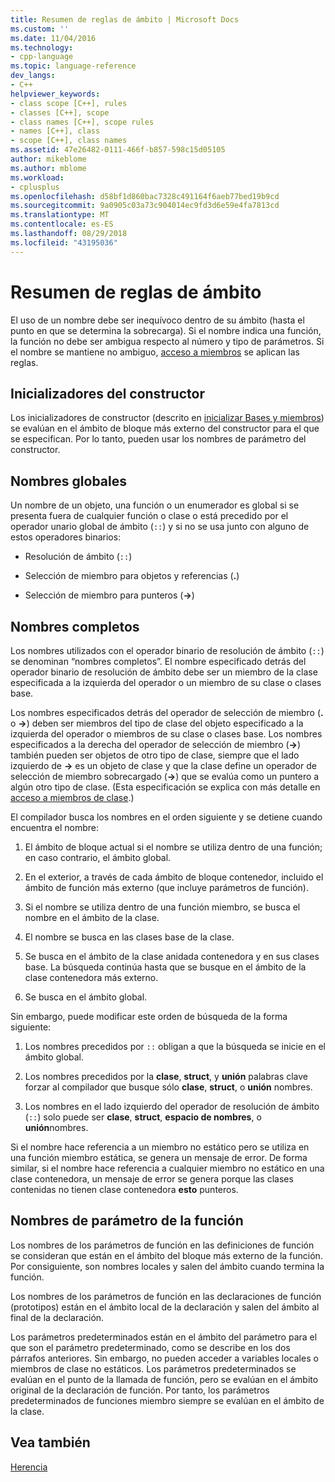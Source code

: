 ```yaml
---
title: Resumen de reglas de ámbito | Microsoft Docs
ms.custom: ''
ms.date: 11/04/2016
ms.technology:
- cpp-language
ms.topic: language-reference
dev_langs:
- C++
helpviewer_keywords:
- class scope [C++], rules
- classes [C++], scope
- class names [C++], scope rules
- names [C++], class
- scope [C++], class names
ms.assetid: 47e26482-0111-466f-b857-598c15d05105
author: mikeblome
ms.author: mblome
ms.workload:
- cplusplus
ms.openlocfilehash: d58bf1d860bac7328c491164f6aeb77bed19b9cd
ms.sourcegitcommit: 9a0905c03a73c904014ec9fd3d6e59e4fa7813cd
ms.translationtype: MT
ms.contentlocale: es-ES
ms.lasthandoff: 08/29/2018
ms.locfileid: "43195036"
---
```

# <a name="summary-of-scope-rules"></a>Resumen de reglas de ámbito
El uso de un nombre debe ser inequívoco dentro de su ámbito (hasta el punto en que se determina la sobrecarga). Si el nombre indica una función, la función no debe ser ambigua respecto al número y tipo de parámetros. Si el nombre se mantiene no ambiguo, [acceso a miembros](../cpp/member-access-control-cpp.md) se aplican las reglas.  
  
## <a name="constructor-initializers"></a>Inicializadores del constructor  
 Los inicializadores de constructor (descrito en [inicializar Bases y miembros](https://msdn.microsoft.com/2f71377e-2b6b-49da-9a26-18e9b40226a1)) se evalúan en el ámbito de bloque más externo del constructor para el que se especifican. Por lo tanto, pueden usar los nombres de parámetro del constructor.  
  
## <a name="global-names"></a>Nombres globales  
 Un nombre de un objeto, una función o un enumerador es global si se presenta fuera de cualquier función o clase o está precedido por el operador unario global de ámbito (`::`) y si no se usa junto con alguno de estos operadores binarios:  
  
-   Resolución de ámbito (`::`)  
  
-   Selección de miembro para objetos y referencias (**.**)  
  
-   Selección de miembro para punteros (**->**)  
  
## <a name="qualified-names"></a>Nombres completos  
 Los nombres utilizados con el operador binario de resolución de ámbito (`::`) se denominan “nombres completos”. El nombre especificado detrás del operador binario de resolución de ámbito debe ser un miembro de la clase especificada a la izquierda del operador o un miembro de su clase o clases base.  
  
 Los nombres especificados detrás del operador de selección de miembro (**.** o **->**) deben ser miembros del tipo de clase del objeto especificado a la izquierda del operador o miembros de su clase o clases base. Los nombres especificados a la derecha del operador de selección de miembro (**->**) también pueden ser objetos de otro tipo de clase, siempre que el lado izquierdo de **->** es un objeto de clase y que la clase define un operador de selección de miembro sobrecargado (**->**) que se evalúa como un puntero a algún otro tipo de clase. (Esta especificación se explica con más detalle en [acceso a miembros de clase](../cpp/member-access.md).)  
  
 El compilador busca los nombres en el orden siguiente y se detiene cuando encuentra el nombre:  
  
1.  El ámbito de bloque actual si el nombre se utiliza dentro de una función; en caso contrario, el ámbito global.  
  
2.  En el exterior, a través de cada ámbito de bloque contenedor, incluido el ámbito de función más externo (que incluye parámetros de función).  
  
3.  Si el nombre se utiliza dentro de una función miembro, se busca el nombre en el ámbito de la clase.  
  
4.  El nombre se busca en las clases base de la clase.  
  
5.  Se busca en el ámbito de la clase anidada contenedora y en sus clases base. La búsqueda continúa hasta que se busque en el ámbito de la clase contenedora más externo.  
  
6.  Se busca en el ámbito global.  
  
 Sin embargo, puede modificar este orden de búsqueda de la forma siguiente:  
  
1.  Los nombres precedidos por `::` obligan a que la búsqueda se inicie en el ámbito global.  
  
2.  Los nombres precedidos por la **clase**, **struct**, y **unión** palabras clave forzar al compilador que busque sólo **clase**,  **struct**, o **unión** nombres.  
  
3.  Los nombres en el lado izquierdo del operador de resolución de ámbito (`::`) solo puede ser **clase**, **struct**, **espacio de nombres**, o **unión**nombres.  
  
 Si el nombre hace referencia a un miembro no estático pero se utiliza en una función miembro estática, se genera un mensaje de error. De forma similar, si el nombre hace referencia a cualquier miembro no estático en una clase contenedora, un mensaje de error se genera porque las clases contenidas no tienen clase contenedora **esto** punteros.  
  
## <a name="function-parameter-names"></a>Nombres de parámetro de la función  
 Los nombres de los parámetros de función en las definiciones de función se consideran que están en el ámbito del bloque más externo de la función. Por consiguiente, son nombres locales y salen del ámbito cuando termina la función.  
  
 Los nombres de los parámetros de función en las declaraciones de función (prototipos) están en el ámbito local de la declaración y salen del ámbito al final de la declaración.  
  
 Los parámetros predeterminados están en el ámbito del parámetro para el que son el parámetro predeterminado, como se describe en los dos párrafos anteriores. Sin embargo, no pueden acceder a variables locales o miembros de clase no estáticos. Los parámetros predeterminados se evalúan en el punto de la llamada de función, pero se evalúan en el ámbito original de la declaración de función. Por tanto, los parámetros predeterminados de funciones miembro siempre se evalúan en el ámbito de la clase.  
  
## <a name="see-also"></a>Vea también  
 [Herencia](../cpp/inheritance-cpp.md)